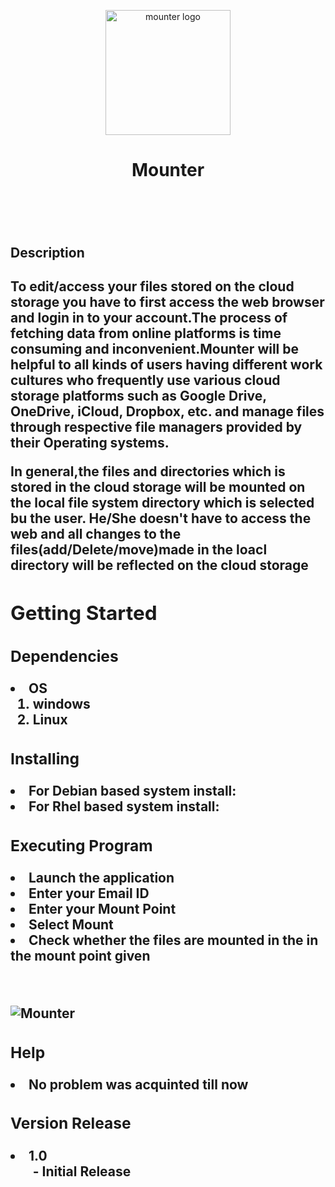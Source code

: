 <p align="center">
<p align="center">
  <img width="200" src="https://user-images.githubusercontent.com/85985225/122205603-11a3fd00-cebe-11eb-9dad-46c949f62acc.png" alt="mounter logo">
</p>

<h1 align="center">Mounter<h1>
<p>&nbsp;</p>
<h2> Description <h2>
<p2>To edit/access your files stored on the cloud storage you have to first access the web browser and login in to your account.The process of fetching data from online platforms is time consuming and inconvenient.Mounter will be helpful to all kinds of users having different work cultures who frequently use various cloud storage platforms such as Google Drive, OneDrive, iCloud, Dropbox, etc. and manage files through respective file managers provided by their Operating systems.

In general,the files and directories which is stored in the cloud storage will be mounted on the local file system directory which is selected bu the user. He/She doesn't have to access the web and all changes to the files(add/Delete/move)made in the loacl directory will be reflected on the cloud storage</p2>

## Getting Started
### Dependencies
<li>OS
<ol>
<li>windows</li>
<li>Linux</li>
</ol>
</li>

### Installing
<li>For Debian based system install:</li>
<li>For Rhel based system install:</li>


### Executing Program
<li>Launch the application</li>
<li>Enter your Email ID</li>
<li>Enter your Mount Point</li>
<li>Select Mount</li>
<li>Check whether the files are mounted in the in the mount point given</li>  
<p>&nbsp;</p>

![Mounter](https://user-images.githubusercontent.com/85985225/122206138-ab6baa00-cebe-11eb-85e9-d22f6b82adad.gif)

### Help
<li>No problem was acquinted till now</li>

### Version Release
<li>1.0
<ol>
- Initial Release
</ol>
</li>



